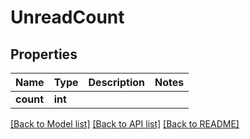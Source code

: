 # UnreadCount


## Properties

Name | Type | Description | Notes
------------ | ------------- | ------------- | -------------
**count** | **int** |  | 

[[Back to Model list]](../#documentation-for-models) [[Back to API list]](../#documentation-for-api-endpoints) [[Back to README]](../)


